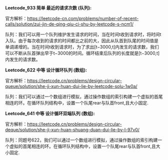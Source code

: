 **Leetcode_933 简单 最近的请求次数 (队列):**

官方解析：https://leetcode-cn.com/problems/number-of-recent-calls/solution/zui-jin-de-qing-qiu-ci-shu-by-leetcode-s-ncm1/

队列：我们可以用一个队列维护发生请求的时间，当在时间t收到请求时，将时间t入队。由于每次收到的请求的时间都比之前的大，因此从队首到队尾的时间值是
单调递增的。当在时间t收到请求时，为了求出[t−3000,t]内发生的请求数，我们可以不断从队首弹出早于t−3000的时间。循环结束后队列的长度就是[t−3000,t]
内发生的请求数。

**Leetcode_622 中等 设计循环队列 (数组):**

官方解析：https://leetcode.cn/problems/design-circular-queue/solution/she-ji-xun-huan-dui-lie-by-leetcode-solu-1w0a/

队列：我们可以通过一个数组进行模拟，通过操作数组的索引构建一个虚拟的首尾相连的环。在循环队列结构中，设置一个队尾rear与队首front,且大小固定.

**Leetcode_641 中等 设计循环双端队列 (数组):**

官方解析：https://leetcode.cn/problems/design-circular-deque/solution/she-ji-xun-huan-shuang-duan-dui-lie-by-l-97v0/

队列：同题号622，我们可以通过一个数组进行模拟，通过操作数组的索引构建一个虚拟的首尾相连的环。在循环队列结构中，设置一个队尾rear与队首front,且大小固定.





